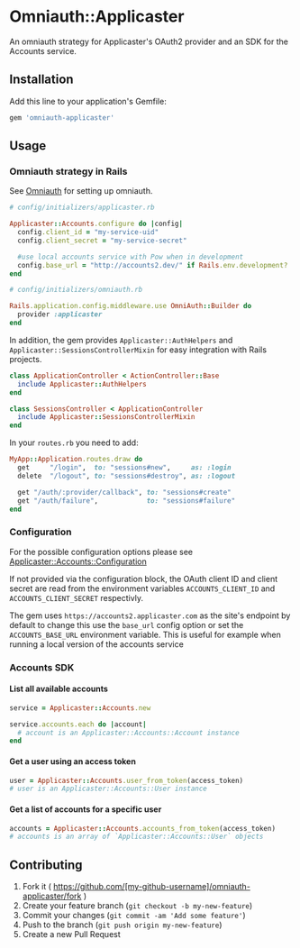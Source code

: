 # Omniauth::Applicaster

An omniauth strategy for Applicaster's OAuth2 provider and an SDK for the
Accounts service.

## Installation

Add this line to your application's Gemfile:

```ruby
gem 'omniauth-applicaster'
```

## Usage

### Omniauth strategy in Rails

See [Omniauth](https://github.com/intridea/omniauth) for setting up omniauth.

```ruby
# config/initializers/applicaster.rb

Applicaster::Accounts.configure do |config|
  config.client_id = "my-service-uid"
  config.client_secret = "my-service-secret"

  #use local accounts service with Pow when in development
  config.base_url = "http://accounts2.dev/" if Rails.env.development?
end
```

```ruby
# config/initializers/omniauth.rb

Rails.application.config.middleware.use OmniAuth::Builder do
  provider :applicaster
end
```

In addition, the gem provides `Applicaster::AuthHelpers` and
`Applicaster::SessionsControllerMixin` for easy integration with Rails
projects.

```ruby
class ApplicationController < ActionController::Base
  include Applicaster::AuthHelpers
end
```

```ruby
class SessionsController < ApplicationController
  include Applicaster::SessionsControllerMixin
end
```

In your `routes.rb` you need to add:

```ruby
MyApp::Application.routes.draw do
  get     "/login",  to: "sessions#new",     as: :login
  delete  "/logout", to: "sessions#destroy", as: :logout

  get "/auth/:provider/callback", to: "sessions#create"
  get "/auth/failure",            to: "sessions#failure"
end
```

### Configuration

For the possible configuration options please see
[Applicaster::Accounts::Configuration](lib/applicaster/accounts/configuration.rb)

If not provided via the configuration block, the OAuth client ID and client
secret are read from the environment variables `ACCOUNTS_CLIENT_ID` and
`ACCOUNTS_CLIENT_SECRET` respectivly.

The gem uses `https://accounts2.applicaster.com` as the site's endpoint by
default to change this use the `base_url` config option or set the
`ACCOUNTS_BASE_URL` environment variable. This is useful for example when
running a local version of the accounts service


### Accounts SDK

#### List all available accounts

```ruby
service = Applicaster::Accounts.new

service.accounts.each do |account|
  # account is an Applicaster::Accounts::Account instance
end
```

#### Get a user using an access token

```ruby
user = Applicaster::Accounts.user_from_token(access_token)
# user is an Applicaster::Accounts::User instance
```

#### Get a list of accounts for a specific user

```ruby
accounts = Applicaster::Accounts.accounts_from_token(access_token)
# accounts is an array of `Applicaster::Accounts::User` objects
```

## Contributing

1. Fork it ( https://github.com/[my-github-username]/omniauth-applicaster/fork )
2. Create your feature branch (`git checkout -b my-new-feature`)
3. Commit your changes (`git commit -am 'Add some feature'`)
4. Push to the branch (`git push origin my-new-feature`)
5. Create a new Pull Request
